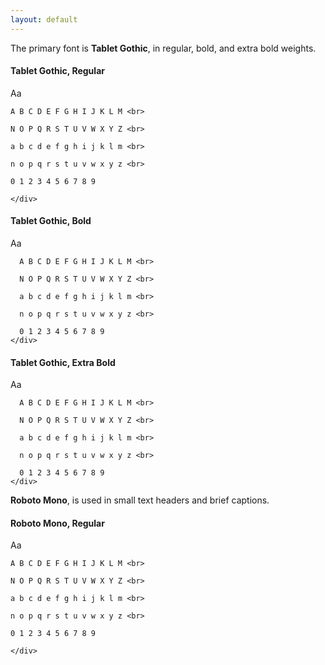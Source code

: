 ```yaml
---
layout: default
---
```


The primary font is **Tablet Gothic**, in regular, bold, and extra bold weights.


<div class="flex flex-row">
  <div class="font-tablet-gothic mr-8 mb-8">
    <h4 class="mb-4">Tablet Gothic, Regular</h4>
    <span class="text-7xl"> Aa </span>
    <div class= "text-xs text-justify">

    A B C D E F G H I J K L M <br>

    N O P Q R S T U V W X Y Z <br>

    a b c d e f g h i j k l m <br>

    n o p q r s t u v w x y z <br>

    0 1 2 3 4 5 6 7 8 9

    </div>
  </div>

  <div class="font-tablet-gothic font-bold mr-8 mb-8">
    <h4 class="mb-4">Tablet Gothic, Bold</h4>
    <span class="text-7xl"> Aa </span>
    <div class= "text-xs">

      A B C D E F G H I J K L M <br>

      N O P Q R S T U V W X Y Z <br>

      a b c d e f g h i j k l m <br>

      n o p q r s t u v w x y z <br>

      0 1 2 3 4 5 6 7 8 9
    </div>
  </div>

  <div class="font-tablet-gothic font-extrabold mr-8 mb-8">
    <h4 class="mb-4">Tablet Gothic, Extra Bold</h4>
    <span class="text-7xl"> Aa </span>
    <div class= "text-xs">

      A B C D E F G H I J K L M <br>

      N O P Q R S T U V W X Y Z <br>

      a b c d e f g h i j k l m <br>

      n o p q r s t u v w x y z <br>

      0 1 2 3 4 5 6 7 8 9
    </div>
  </div>
</div>

<span class="font-roboto-mono">**Roboto Mono**</span>, is used in small text headers and brief captions.

<div class="flex flex-row">
  <div class="font-roboto-mono">
    <h4 class="mb-4">Roboto Mono, Regular</h4>
    <span class="text-7xl"> Aa </span>
    <div class= "text-xs text-justify">

    A B C D E F G H I J K L M <br>

    N O P Q R S T U V W X Y Z <br>

    a b c d e f g h i j k l m <br>

    n o p q r s t u v w x y z <br>

    0 1 2 3 4 5 6 7 8 9

    </div>
  </div>
</div>